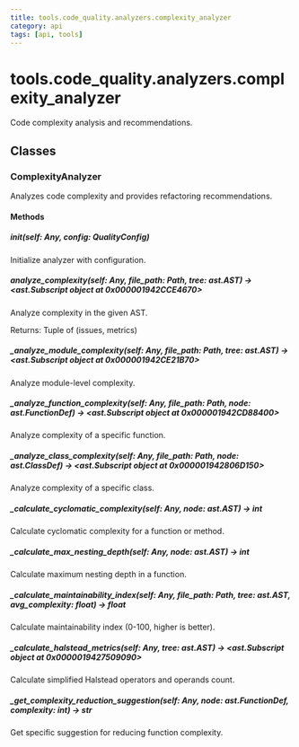 ```yaml
---
title: tools.code_quality.analyzers.complexity_analyzer
category: api
tags: [api, tools]
---
```


# tools.code_quality.analyzers.complexity_analyzer

Code complexity analysis and recommendations.

## Classes

### ComplexityAnalyzer

Analyzes code complexity and provides refactoring recommendations.

#### Methods

##### __init__(self: Any, config: QualityConfig)

Initialize analyzer with configuration.

##### analyze_complexity(self: Any, file_path: Path, tree: ast.AST) -> <ast.Subscript object at 0x000001942CCE4670>

Analyze complexity in the given AST.

Returns:
    Tuple of (issues, metrics)

##### _analyze_module_complexity(self: Any, file_path: Path, tree: ast.AST) -> <ast.Subscript object at 0x000001942CE21B70>

Analyze module-level complexity.

##### _analyze_function_complexity(self: Any, file_path: Path, node: ast.FunctionDef) -> <ast.Subscript object at 0x000001942CD88400>

Analyze complexity of a specific function.

##### _analyze_class_complexity(self: Any, file_path: Path, node: ast.ClassDef) -> <ast.Subscript object at 0x000001942806D150>

Analyze complexity of a specific class.

##### _calculate_cyclomatic_complexity(self: Any, node: ast.AST) -> int

Calculate cyclomatic complexity for a function or method.

##### _calculate_max_nesting_depth(self: Any, node: ast.AST) -> int

Calculate maximum nesting depth in a function.

##### _calculate_maintainability_index(self: Any, file_path: Path, tree: ast.AST, avg_complexity: float) -> float

Calculate maintainability index (0-100, higher is better).

##### _calculate_halstead_metrics(self: Any, tree: ast.AST) -> <ast.Subscript object at 0x0000019427509090>

Calculate simplified Halstead operators and operands count.

##### _get_complexity_reduction_suggestion(self: Any, node: ast.FunctionDef, complexity: int) -> str

Get specific suggestion for reducing function complexity.

